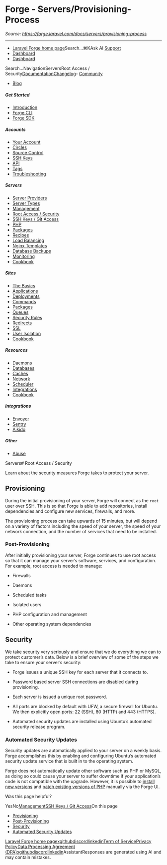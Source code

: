 # Forge - Servers/Provisioning-Process

*Source: https://forge.laravel.com/docs/servers/provisioning-process*

---

- [Laravel Forge home page](https://forge.laravel.com)Search...⌘KAsk AI
[Support](/cdn-cgi/l/email-protection#5f39302d383a1f333e2d3e293a33713c3032)
- [Dashboard](https://forge.laravel.com)
- [Dashboard](https://forge.laravel.com)

Search...NavigationServersRoot Access / Security[Documentation](/docs/introduction)[Changelog](/docs/changelog/changelog)- [Community](https://discord.com/invite/laravel)
- [Blog](https://blog.laravel.com/forge)
##### Get Started

- [Introduction](/docs/introduction)
- [Forge CLI](/docs/cli)
- [Forge SDK](/docs/sdk)

##### Accounts

- [Your Account](/docs/accounts/your-account)
- [Circles](/docs/accounts/circles)
- [Source Control](/docs/accounts/source-control)
- [SSH Keys](/docs/accounts/ssh)
- [API](/docs/accounts/api)
- [Tags](/docs/accounts/tags)
- [Troubleshooting](/docs/accounts/cookbook)

##### Servers

- [Server Providers](/docs/servers/providers)
- [Server Types](/docs/servers/types)
- [Management](/docs/servers/management)
- [Root Access / Security](/docs/servers/provisioning-process)
- [SSH Keys / Git Access](/docs/servers/ssh)
- [PHP](/docs/servers/php)
- [Packages](/docs/servers/packages)
- [Recipes](/docs/servers/recipes)
- [Load Balancing](/docs/servers/load-balancing)
- [Nginx Templates](/docs/servers/nginx-templates)
- [Database Backups](/docs/servers/backups)
- [Monitoring](/docs/servers/monitoring)
- [Cookbook](/docs/servers/cookbook)

##### Sites

- [The Basics](/docs/sites/the-basics)
- [Applications](/docs/sites/applications)
- [Deployments](/docs/sites/deployments)
- [Commands](/docs/sites/commands)
- [Packages](/docs/sites/packages)
- [Queues](/docs/sites/queues)
- [Security Rules](/docs/sites/security-rules)
- [Redirects](/docs/sites/redirects)
- [SSL](/docs/sites/ssl)
- [User Isolation](/docs/sites/user-isolation)
- [Cookbook](/docs/sites/cookbook)

##### Resources

- [Daemons](/docs/resources/daemons)
- [Databases](/docs/resources/databases)
- [Caches](/docs/resources/caches)
- [Network](/docs/resources/network)
- [Scheduler](/docs/resources/scheduler)
- [Integrations](/docs/resources/integrations)
- [Cookbook](/docs/resources/cookbook)

##### Integrations

- [Envoyer](/docs/integrations/envoyer)
- [Sentry](/docs/integrations/sentry)
- [Aikido](/docs/integrations/aikido)

##### Other

- [Abuse](/docs/abuse)

Servers# Root Access / Security

Learn about the security measures Forge takes to protect your server.

## [​](#provisioning)Provisioning

During the initial provisioning of your server, Forge will connect as the `root` user over SSH. This is so that Forge is able to add repositories, install dependencies and configure new services, firewalls, and more.

The provisioning process can take upwards of 15 minutes, but will depend on a variety of factors including the speed of your server, the speed of your network connection, and the number of services that need to be installed.

### [​](#post-provisioning)Post-Provisioning

After initially provisioning your server, Forge continues to use root access so that it can manage your server’s software, services, and configuration. For example, root access is needed to manage:

- Firewalls

- Daemons

- Scheduled tasks

- Isolated users

- PHP configuration and management

- Other operating system dependencies

## [​](#security)Security

We take security very seriously and ensure that we do everything we can to protect customer’s data. Below is a brief overview of some of the steps we take to ensure your server’s security:

- Forge issues a unique SSH key for each server that it connects to.

- Password based server SSH connections are disabled during provisioning.

- Each server is issued a unique root password.

- All ports are blocked by default with UFW, a secure firewall for Ubuntu. We then explicitly open ports: 22 (SSH), 80 (HTTP) and 443 (HTTPS).

- Automated security updates are installed using Ubuntu’s automated security release program.

### [​](#automated-security-updates)Automated Security Updates

Security updates are automatically applied to your server on a weekly basis. Forge accomplishes this by enabling and configuring Ubuntu’s automated security update service that is built in to the operating system.

Forge does not automatically update other software such as PHP or MySQL, as doing so could cause your server to suffer downtime if your application’s code is not compatible with the upgrade. However, it is possible to [install new versions](/docs/servers/php#multiple-php-versions) and [patch existing versions of PHP](/docs/servers/php#updating-php-between-patch-releases) manually via the Forge UI.

Was this page helpful?

YesNo[Management](/docs/servers/management)[SSH Keys / Git Access](/docs/servers/ssh)On this page
- [Provisioning](#provisioning)
- [Post-Provisioning](#post-provisioning)
- [Security](#security)
- [Automated Security Updates](#automated-security-updates)

[Laravel Forge home page](https://forge.laravel.com)[x](https://x.com/laravelphp)[github](https://github.com/laravel)[discord](https://discord.com/invite/laravel)[linkedin](https://linkedin.com/company/laravel)[Term of Service](https://forge.laravel.com/terms-of-service)[Privacy Policy](https://forge.laravel.com/privacy-policy)[Data Processing Agreement (DPA)](https://forge.laravel.com/data-processing-agreement)[x](https://x.com/laravelphp)[github](https://github.com/laravel)[discord](https://discord.com/invite/laravel)[linkedin](https://linkedin.com/company/laravel)AssistantResponses are generated using AI and may contain mistakes.
